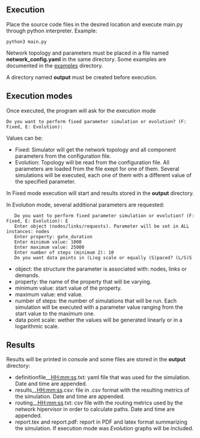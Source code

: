 Execution
----------
Place the source code files in the desired location and execute main.py through python interpreter.
Example:
```shell
python3 main.py
```

Network topology and parameters must be placed in a file named **network_config.yaml** in the same directory. Some examples are documented in the [examples](../examples/) directory.

A directory named **output** must be created before execution.

Execution modes
----------------
Once executed, the program will ask for the execution mode
```shell
Do you want to perform fixed parameter simulation or evolution? (F: Fixed, E: Evolution):
```

Values can be:
- Fixed: Simulator will get the network topology and all component parameters from the configuration file.
- Evolution: Topology will be read from the configuration file. All parameters are loaded from the file exept for one of them. Several simulations will be executed, each one of them with a different value of the specified parameter.

In Fixed mode execution will start and results stored in the **output** directory.

In Evolution mode, several additional parameters are requested:
```shell
   Do you want to perform fixed parameter simulation or evolution? (F: Fixed, E: Evolution): E
   Enter object (nodes/links/requests). Parameter will be set in ALL instances: nodes
   Enter property: gate_duration
   Enter minimum value: 1000
   Enter maximum value: 25000
   Enter number of steps (minimum 2): 10
   Do you want data points in (L)og scale or equally (S)paced? (L/S)S
``` 

- object: the structure the parameter is associated with: nodes, links or demands.
- property: the name of the property that will be varying.
- minimum value: start value of the property.
- maximum value: end value.
- number of steps: the number of simulations that will be run. Each simulation will be executed with a parameter value ranging from the start value to the maximum one.
- data point scale: wether the values will be generated linearly or in a logarithmic scale.

Results
---------------
Results will be printed in console and some files are stored in the **output** directory:
- definitionfile_<YYYY-MM-DD>_<HH:mm:ss>.txt: yaml file that was used for the simulation. Date and time are appended.
- results_<YYYY-MM-DD>_<HH:mm:ss>.csv: file in .csv format with the resulting metrics of the simulation. Date and time are appended.
- routing_<YYYY-MM-DD>_<HH:mm:ss>.txt: csv file with the routing metrics used by the network hipervisor in order to calculate paths. Date and time are appended.
- report.tex and report.pdf: report in PDF and latex format summarizing the simulation. If execution mode was *Evolution* graphs will be included.

